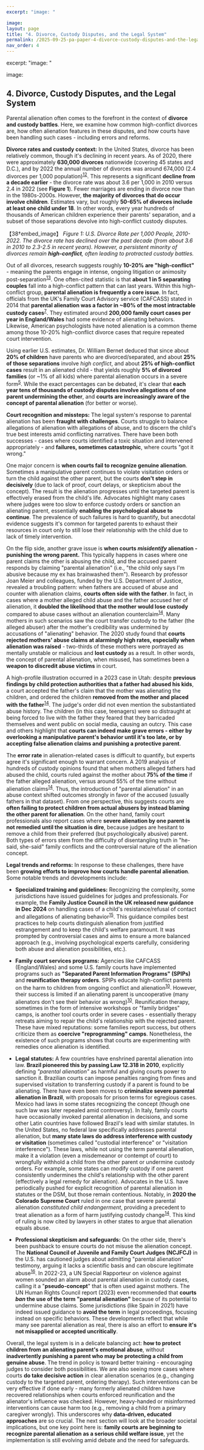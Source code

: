 ```yaml
---
excerpt: "image: "

image:
layout: page
title: "4. Divorce, Custody Disputes, and the Legal System"
permalink: /2025-09-25-pa-paper-4-divorce-custody-disputes-and-the-legal-system.html
nav_order: 4
---
```

excerpt: "image: "

image:
## 4. Divorce, Custody Disputes, and the Legal System

Parental alienation often comes to the forefront in the context of **divorce and custody battles**. Here, we examine how common high-conflict divorces are, how often alienation features in these disputes, and how courts have been handling such cases - including errors and reforms.

**Divorce rates and custody context:** In the United States, divorce has been relatively common, though it's declining in recent years. As of 2020, there were approximately **630,000 divorces** nationwide (covering 45 states and D.C.), and by 2022 the annual number of divorces was around 674,000 (2.4 divorces per 1,000 population)<sup id="ref-source-1_15_0_40_1_3"><a href="2025-09-25-pa-paper-references.html#ref-target-1_15_0_40_1_3">12</a></sup>. This represents a significant **decline from a decade earlier** - the divorce rate was about 3.6 per 1,000 in 2010 versus 2.4 in 2022<a id="ref-source-1_15_1_40_1_3"></a> (see **Figure 1**). Fewer marriages are ending in divorce now than in the 1980s-2000s. However, **the majority of divorces that do occur involve children**. Estimates vary, but roughly **50-65% of divorces include at least one child under 18**. In other words, every year hundreds of thousands of American children experience their parents' separation, and a subset of those separations devolve into high-conflict custody disputes.

【38†embed_image】 *Figure 1: U.S. Divorce Rate per 1,000 People, 2010-2022. The divorce rate has declined over the past decade (from about 3.6 in 2010 to 2.3-2.5 in recent years)<a id="ref-source-1_15_2_40_1_3"></a>. However, a persistent minority of divorces remain **high-conflict**, often leading to protracted custody battles.*

Out of all divorces, research suggests roughly **10-20% are "high-conflict"** - meaning the parents engage in intense, ongoing litigation or animosity post-separation<sup id="ref-source-1_17_0_28_211_219"><a href="2025-09-25-pa-paper-references.html#ref-target-1_17_0_28_211_219">13</a></sup>. One often-cited statistic is that **about 1 in 5 separating couples** fall into a high-conflict pattern that can last years<a id="ref-source-1_17_1_28_211_219"></a>. Within this high-conflict group, **parental alienation is frequently a core issue**. In fact, officials from the UK's Family Court Advisory service (CAFCASS) stated in 2014 that **parental alienation was a factor in ~80% of the most intractable custody cases**<sup id="ref-source-1_8_1_35_75_83"><a href="2025-09-25-pa-paper-references.html#ref-target-1_8_1_35_75_83">7</a></sup>. They estimated around **200,000 family court cases per year in England/Wales** had some evidence of alienating behaviors<a id="ref-source-1_8_2_35_75_83"></a>. Likewise, American psychologists have noted alienation is a common theme among those 10-20% high-conflict divorce cases that require repeated court intervention.

Using earlier U.S. estimates, Dr. William Bernet deduced that since about **20% of children** have parents who are divorced/separated, and about **25% of those separations** involve *high conflict*, and about **25% of high-conflict cases** result in an alienated child - that yields roughly **5% of divorced families** (or ~1% of all kids) where parental alienation occurs in a severe form<sup id="ref-source-1_5_3_2_75_83"><a href="2025-09-25-pa-paper-references.html#ref-target-1_5_3_2_75_83">5</a></sup>. While the exact percentages can be debated, it's clear that **each year tens of thousands of custody disputes involve allegations of one parent undermining the other**, and **courts are increasingly aware of the concept of parental alienation** (for better or worse).

**Court recognition and missteps:** The legal system's response to parental alienation has been **fraught with challenges**. Courts struggle to balance allegations of alienation with allegations of abuse, and to discern the child's true best interests amid conflicting narratives. There have been both successes - cases where courts identified a toxic situation and intervened appropriately - and **failures, sometimes catastrophic**, where courts "got it wrong."

One major concern is **when courts fail to recognize genuine alienation**. Sometimes a manipulative parent continues to violate visitation orders or turn the child against the other parent, but the courts **don't step in decisively** (due to lack of proof, court delays, or skepticism about the concept). The result is the alienation progresses until the targeted parent is effectively erased from the child's life. Advocates highlight many cases where judges were too slow to enforce custody orders or sanction an alienating parent, essentially **enabling the psychological abuse to continue**. The prevalence of such failures is hard to quantify, but anecdotal evidence suggests it's common for targeted parents to exhaust their resources in court only to still lose their relationship with the child due to lack of timely intervention.

On the flip side, another grave issue is **when courts *misidentify* alienation - punishing the wrong parent.** This typically happens in cases where one parent claims the other is abusing the child, and the accused parent responds by claiming "parental alienation" (i.e., "the child only says I'm abusive because my ex has brainwashed them"). Research by professor Joan Meier and colleagues, funded by the U.S. Department of Justice, revealed a troubling pattern: when fathers are accused of abuse and counter with alienation claims, **courts often side with the father**. In fact, in cases where a mother alleged child abuse and the father accused her of alienation, it **doubled the likelihood that the mother would lose custody** compared to abuse cases without an alienation counterclaim<sup id="ref-source-1_18_0_30_230_238"><a href="2025-09-25-pa-paper-references.html#ref-target-1_18_0_30_230_238">14</a></sup>. Many mothers in such scenarios saw the court transfer custody to the father (the alleged abuser) after the mother's credibility was undermined by accusations of "alienating" behavior<a id="ref-source-1_18_1_30_230_238"></a>. The 2020 study found that **courts rejected mothers' abuse claims at alarmingly high rates, especially when alienation was raised** - two-thirds of these mothers were portrayed as mentally unstable or malicious and **lost custody** as a result<a id="ref-source-1_18_0_30_232_238"></a>. In other words, the concept of parental alienation, when misused, has sometimes been a **weapon to discredit abuse victims** in court.

A high-profile illustration occurred in a 2023 case in Utah: despite **previous findings by child protection authorities that a father had abused his kids**, a court accepted the father's claim that the mother was alienating the children, and ordered the children **removed from the mother and placed with the father**<sup id="ref-source-1_18_0_30_178_186"><a href="2025-09-25-pa-paper-references.html#ref-target-1_18_0_30_178_186">14</a></sup>. The judge's order did not even mention the substantiated abuse history<a id="ref-source-1_18_0_30_180_187"></a>. The children (in this case, teenagers) were so distraught at being forced to live with the father they feared that they barricaded themselves and went public on social media, causing an outcry. This case and others highlight that **courts can indeed make grave errors - either by overlooking a manipulative parent's behavior until it's too late, or by accepting false alienation claims and punishing a protective parent**.

The **error rate** in alienation-related cases is difficult to quantify, but experts agree it's significant enough to warrant concern. A 2019 analysis of hundreds of custody opinions found that when mothers alleged fathers had abused the child, courts ruled against the mother about **75% of the time** if the father alleged alienation, versus around 55% of the time without alienation claims<sup id="ref-source-1_18_2_30_230_238"><a href="2025-09-25-pa-paper-references.html#ref-target-1_18_2_30_230_238">14</a></sup>. Thus, the introduction of "parental alienation" in an abuse context shifted outcomes strongly in favor of the accused (usually fathers in that dataset). From one perspective, this suggests courts are **often failing to protect children from actual abusers by instead blaming the other parent for alienation**. On the other hand, family court professionals also report cases where **severe alienation by one parent is not remedied until the situation is dire**, because judges are hesitant to remove a child from their preferred (but psychologically abusive) parent. Both types of errors stem from the difficulty of disentangling truth in "he-said, she-said" family conflicts and the controversial nature of the alienation concept.

**Legal trends and reforms:** In response to these challenges, there have been **growing efforts to improve how courts handle parental alienation**. Some notable trends and developments include:

- **Specialized training and guidelines:** Recognizing the complexity, some jurisdictions have issued guidelines for judges and professionals. For example, the **Family Justice Council in the UK released new guidance in Dec 2024** on handling cases of a child's resistance/refusal of contact and allegations of alienating behavior<sup id="ref-source-1_19_0_31_1_4"><a href="2025-09-25-pa-paper-references.html#ref-target-1_19_0_31_1_4">15</a></sup>. This guidance compiles best practices to help courts distinguish alienation from justified estrangement and to keep the child's welfare paramount. It was prompted by controversial cases and aims to ensure a more balanced approach (e.g., involving psychological experts carefully, considering both abuse and alienation possibilities, etc.).

- **Family court services programs:** Agencies like CAFCASS (England/Wales) and some U.S. family courts have implemented programs such as **"Separated Parent Information Programs" (SPIPs)** and **reunification therapy orders**. SPIPs educate high-conflict parents on the harm to children from ongoing conflict and alienation<sup id="ref-source-1_11_0_35_83_92"><a href="2025-09-25-pa-paper-references.html#ref-target-1_11_0_35_83_92">10</a></sup>. However, their success is limited if an alienating parent is uncooperative (many alienators don't see their behavior as wrong)<sup id="ref-source-1_11_0_35_93_101"><a href="2025-09-25-pa-paper-references.html#ref-target-1_11_0_35_93_101">10</a></sup>. Reunification therapy, sometimes in the form of intensive workshops or "family bridges" camps, is another tool courts order in severe cases - essentially therapy retreats aiming to repair the child's relationship with the rejected parent. These have mixed reputations: some families report success, but others criticize them as **coercive "reprogramming" camps**. Nonetheless, the existence of such programs shows that courts are experimenting with remedies once alienation is identified.

- **Legal statutes:** A few countries have enshrined parental alienation into law. **Brazil pioneered this by passing Law 12.318 in 2010**, explicitly defining *"parental alienation"* as harmful and giving courts power to sanction it. Brazilian courts can impose penalties ranging from fines and supervised visitation to transferring custody if a parent is found to be alienating. There have even been moves to **criminalize severe parental alienation in Brazil**, with proposals for prison terms for egregious cases. Mexico had laws in some states recognizing the concept (though one such law was later repealed amid controversy). In Italy, family courts have occasionally invoked parental alienation in decisions, and some other Latin countries have followed Brazil's lead with similar statutes. In the United States, no federal law specifically addresses parental alienation, but **many state laws do address interference with custody or visitation** (sometimes called "custodial interference" or "visitation interference"). These laws, while not using the term parental alienation, make it a violation (even a misdemeanor or contempt of court) to wrongfully withhold a child from the other parent or undermine custody orders. For example, some states can modify custody if one parent consistently undermines the child's relationship with the other parent (effectively a legal remedy for alienation). Advocates in the U.S. have periodically pushed for explicit recognition of parental alienation in statutes or the DSM, but those remain contentious. Notably, in **2020 the Colorado Supreme Court** ruled in one case that severe parental alienation *constituted child endangerment*, providing a precedent to treat alienation as a form of harm justifying custody change<sup id="ref-source-1_18_0_30_216_224"><a href="2025-09-25-pa-paper-references.html#ref-target-1_18_0_30_216_224">14</a></sup>. This kind of ruling is now cited by lawyers in other states to argue that alienation equals abuse.

- **Professional skepticism and safeguards:** On the other side, there's been pushback to ensure courts do not misuse the alienation concept. The **National Council of Juvenile and Family Court Judges (NCJFCJ)** in the U.S. has cautioned judges about admitting "parental alienation" testimony, arguing it lacks a scientific basis and can obscure legitimate abuse<sup id="ref-source-1_21_0_30_145_153"><a href="2025-09-25-pa-paper-references.html#ref-target-1_21_0_30_145_153">16</a></sup>. In 2022-23, a UN Special Rapporteur on violence against women sounded an alarm about parental alienation in custody cases, calling it a "**pseudo-concept**" that is often used against mothers<a id="ref-source-1_22_0_30_147_155"></a>. The UN Human Rights Council report (2023) even recommended that **courts *ban* the use of the term "parental alienation"** because of its potential to undermine abuse claims<a id="ref-source-1_22_1_30_147_155"></a>. Some jurisdictions (like Spain in 2021) have indeed issued guidance to **avoid the term** in legal proceedings, focusing instead on specific behaviors. These developments reflect that while many see parental alienation as real, there is also an effort to **ensure it's not misapplied or accepted uncritically**.

Overall, the legal system is in a delicate balancing act: **how to protect children from an alienating parent's emotional abuse**, without **inadvertently punishing a parent who may be protecting a child from genuine abuse**. The trend in policy is toward better training - encouraging judges to consider both possibilities. We are also seeing more cases where courts **do take decisive action** in clear alienation scenarios (e.g., changing custody to the targeted parent, ordering therapy). Such interventions can be very effective if done early - many formerly alienated children have recovered relationships when courts enforced reunification and the alienator's influence was checked. However, heavy-handed or misinformed interventions can cause harm too (e.g., removing a child from a primary caregiver wrongly). This underscores why **data-driven, educated approaches** are so crucial. The next section will look at the broader societal implications, but one key point here is: **family courts are beginning to recognize parental alienation as a serious child welfare issue**, yet the implementation is still evolving amid debate and the need for safeguards.
